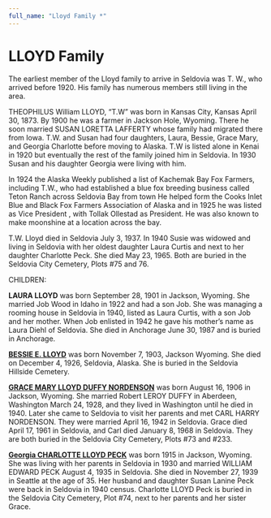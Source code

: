 ```yaml
---
full_name: "Lloyd Family *"
---
```

# LLOYD Family

The earliest member of the Lloyd family to arrive in Seldovia was T. W., who arrived before 1920. His family has numerous members still living in the area.

THEOPHILUS William LLOYD, “T.W” was born in Kansas City, Kansas April 30, 1873. By 1900 he was a farmer in Jackson Hole, Wyoming. There he soon married SUSAN LORETTA LAFFERTY whose family had migrated there from Iowa. T.W. and Susan had four daughters, Laura, Bessie, Grace Mary, and Georgia Charlotte before moving to Alaska. T.W is listed alone in Kenai in 1920 but eventually the rest of the family joined him in Seldovia. In 1930 Susan and his daughter Georgia were living with him.

In 1924 the Alaska Weekly published a list of Kachemak Bay Fox Farmers, including T.W., who had established a blue fox breeding business called Teton Ranch across Seldovia Bay from town He helped form the Cooks Inlet Blue and Black Fox Farmers Association of Alaska and in 1925 he was listed as Vice President , with Tollak Ollestad as President. He was also known to make moonshine at a location across the bay.

T.W. Lloyd died in Seldovia July 3, 1937. In 1940 Susie was widowed and living in Seldovia with her oldest daughter Laura Curtis and next to her daughter Charlotte Peck. She died May 23, 1965. Both are buried in the Seldovia City Cemetery, Plots #75 and 76.

CHILDREN:

**LAURA LLOYD** was born September 28, 1901 in Jackson, Wyoming. She married Job Wood in Idaho in 1922 and had a son Job. She was managing a rooming house in Seldovia in 1940, listed as Laura Curtis, with a son Job and her mother. When Job enlisted in 1942 he gave his mother’s name as Laura Diehl of Seldovia. She died in Anchorage June 30, 1987 and is buried in Anchorage.

[**BESSIE E. LLOYD**](.._people/lloyd-bessie-e.md) was born November 7, 1903, Jackson Wyoming. She died on December 4, 1926, Seldovia, Alaska. She is buried in the Seldovia Hillside Cemetery.

[**GRACE MARY LLOYD DUFFY NORDENSON**](.._people/nordenson-grace-mary-lloyd.md) was born August 16, 1906 in Jackson, Wyoming. She married Robert LEROY DUFFY in Aberdeen, Washington March 24, 1928, and they lived in Washington until he died in 1940. Later she came to Seldovia to visit her parents and met CARL HARRY NORDENSON. They were married April 16, 1942 in Seldovia. Grace died April 17, 1961 in Seldovia, and Carl died January 8, 1968 in Seldovia. They are both buried in the Seldovia City Cemetery, Plots #73 and #233.

[**Georgia CHARLOTTE LLOYD PECK**](../_people/Peck_Charlotte_Lloyd.md) was born 1915 in Jackson, Wyoming. She was living with her parents in Seldovia in 1930 and married WILLIAM EDWARD PECK August 4, 1935 in Seldovia. She died in November 27, 1939 in Seattle at the age of 35. Her husband and daughter Susan Lanine Peck were back in Seldovia in 1940 census. Charlotte LLOYD Peck is buried in the Seldovia City Cemetery, Plot #74, next to her parents and her sister Grace.
